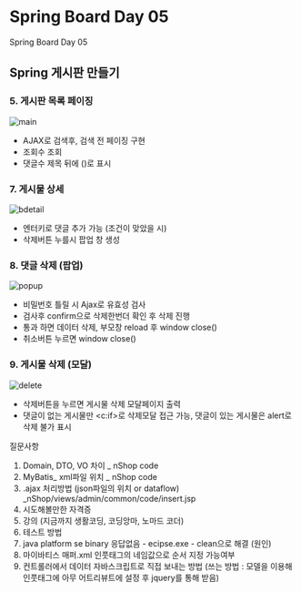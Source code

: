 # Spring Board Day 05

 Spring Board Day 05

## Spring 게시판 만들기

### 5. 게시판 목록 페이징

![main](C:\Users\김민식\Documents\TIL\OJT\assets\main.png)

- AJAX로 검색후, 검색 전 페이징 구현
- 조회수 조회
- 댓글수 제목 뒤에 ()로 표시

### 7. 게시물 상세

![bdetail](C:\Users\김민식\Documents\TIL\OJT\assets\bdetail.png)

- 엔터키로 댓글 추가 가능 (조건이 맞았을 시)
- 삭제버튼 누를시 팝업 창 생성

### 8. 댓글 삭제 (팝업)

![popup](C:\Users\김민식\Documents\TIL\OJT\assets\popup.png)

- 비밀번호 틀릴 시 Ajax로 유효성 검사
- 검사후 confirm으로 삭제한번더 확인 후 삭제 진행
- 통과 하면 데이터 삭제, 부모창 reload 후 window close()
- 취소버튼 누르면 window close()

### 9. 게시물 삭제 (모달)

![delete](C:\Users\김민식\Documents\TIL\OJT\assets\delete.png)

- 삭제버튼을 누르면 게시물 삭제 모달페이지 출력
- 댓글이 없는 게시물만 <c:if>로 삭제모달 접근 가능, 댓글이 있는 게시물은 alert로 삭제 불가 표시

질문사항

1) Domain, DTO, VO 차이 _ nShop code
2) MyBatis_ xml파일 위치 _ nShop code
3) .ajax 처리방법 (json파일의 위치 or dataflow)  _nShop/views/admin/common/code/insert.jsp 
4) 시도해볼만한 자격증
5) 강의 (지금까지 생활코딩, 코딩앙마, 노마드 코더)
6) 테스트 방법
7) java platform se binary 응답없음 - ecipse.exe - clean으로 해결 (원인)
8) 마이바티스 매퍼.xml 인풋태그의 네임값으로 순서 지정 가능여부
9) 컨트롤러에서 데이터 자바스크립트로 직접 보내는 방법 (쓰는 방법 : 모델을 이용해 인풋태그에 아무 어트리뷰트에 설정 후 jquery를 통해 받음)

